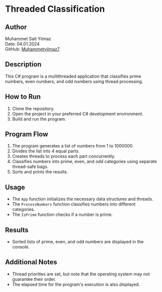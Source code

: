 # Threaded Classification

## Author
Muhammet Sait Yılmaz  
Date: 04.01.2024  
GitHub: [Muhammetyilmaz7](https://github.com/Muhammetyilmaz7)

## Description
This C# program is a multithreaded application that classifies prime numbers, even numbers, and odd numbers using thread processing.

## How to Run
1. Clone the repository.
2. Open the project in your preferred C# development environment.
3. Build and run the program.

## Program Flow
1. The program generates a list of numbers from 1 to 1000000.
2. Divides the list into 4 equal parts.
3. Creates threads to process each part concurrently.
4. Classifies numbers into prime, even, and odd categories using separate thread-safe bags.
5. Sorts and prints the results.

## Usage
- The `App` function initializes the necessary data structures and threads.
- The `ProcessNumbers` function classifies numbers into different categories.
- The `IsPrime` function checks if a number is prime.

## Results
- Sorted lists of prime, even, and odd numbers are displayed in the console.

## Additional Notes
- Thread priorities are set, but note that the operating system may not guarantee their order.
- The elapsed time for the program's execution is also displayed.
